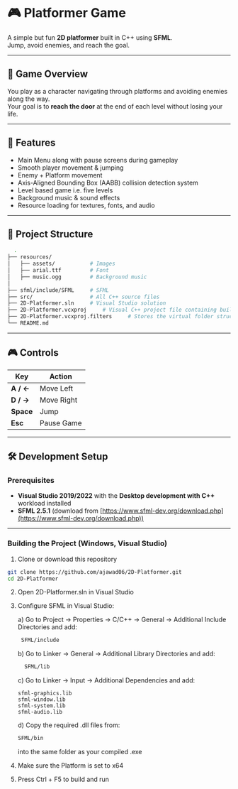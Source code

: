 # 🎮 Platformer Game

A simple but fun **2D platformer** built in C++ using **SFML**.  
Jump, avoid enemies, and reach the goal.

---

## 📜 Game Overview
You play as a character navigating through platforms and avoiding enemies along the way.  
Your goal is to **reach the door** at the end of each level without losing your life.

---

## 🎯 Features
- Main Menu along with pause screens during gameplay
- Smooth player movement & jumping
- Enemy + Platform movement
- Axis-Aligned Bounding Box (AABB) collision detection system
- Level based game i.e. five levels
- Background music & sound effects
- Resource loading for textures, fonts, and audio

---

## 📂 Project Structure
```bash
  .
├── resources/
│   ├── assets/           # Images
│   ├── arial.ttf         # Font
│   ├── music.ogg         # Background music
│
├── sfml/include/SFML     # SFML
├── src/                  # All C++ source files
├── 2D-Platformer.sln     # Visual Studio solution
├── 2D-Platformer.vcxproj     # Visual C++ project file containing build settings
├── 2D-Platformer.vcxproj.filters     # Stores the virtual folder structure for source files in Visual Studio
└── README.md
```
---

## 🎮 Controls
| Key        | Action           |
|------------|------------------|
| **A / ←**  | Move Left        |
| **D / →**  | Move Right       |
| **Space**  | Jump             |
| **Esc**    | Pause Game        |

---

## 🛠 Development Setup

### Prerequisites
- **Visual Studio 2019/2022** with the **Desktop development with C++** workload installed  
- **SFML 2.5.1** (download from [https://www.sfml-dev.org/download.php](https://www.sfml-dev.org/download.php))

---

### Building the Project (Windows, Visual Studio)
1. Clone or download this repository  
```bash
git clone https://github.com/ajawad06/2D-Platformer.git
cd 2D-Platformer
```
2. Open 2D-Platformer.sln in Visual Studio

3. Configure SFML in Visual Studio:

    a) Go to Project → Properties → C/C++ → General → Additional Include Directories and add: 
   ```bash
    SFML/include
   ```

    b) Go to Linker → General → Additional Library Directories and add:
    ```bash
      SFML/lib
    ```

    c) Go to Linker → Input → Additional Dependencies and add:
      ```vbnet
    sfml-graphics.lib
    sfml-window.lib
    sfml-system.lib
    sfml-audio.lib
    ```
    d) Copy the required .dll files from:
    ```bash
    SFML/bin
    ```
    into the same folder as your compiled .exe

4. Make sure the Platform is set to x64

5. Press Ctrl + F5 to build and run

